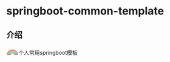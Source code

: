 # springboot-common-template

## 介绍

<div style="display: flex;align-items: center;">
    <svg t="1715244585809" class="icon" viewBox="0 0 1024 1024" version="1.1" xmlns="http://www.w3.org/2000/svg" p-id="1537" width="32" height="32"><path d="M192.549161 697.108645c0-151.205161 143.293935-274.229677 319.44671-274.229677s319.454968 123.020387 319.454968 274.229677h130.101677c0.004129-221.217032-201.670194-401.19329-449.552516-401.19329-247.882323 0-449.548387 179.976258-449.548387 401.19329h130.097548z" fill="#FFABAB" p-id="1538"></path><path d="M976.693677 712.249806h-160.388129v-15.141161c0-142.860387-136.514065-259.084387-304.309677-259.084387-167.795613 0-304.305548 116.224-304.305548 259.084387v15.141161H47.306323v-15.141161C47.306323 467.538581 255.764645 280.774194 512 280.774194c123.614968 0 240.033032 43.144258 327.816258 121.484387 88.270452 78.781935 136.877419 183.494194 136.877419 294.858322v15.132903z m-130.551742-30.282322h99.939097c-4.203355-96.957935-48.718452-187.767742-126.430967-257.114839-82.225548-73.381161-191.488-113.796129-307.650065-113.796129-233.835355 0-425.104516 165.025032-434.076903 370.906839h99.934968C186.987355 529.412129 333.365677 407.737806 512 407.737806c178.630194 0 325.008516 121.674323 334.141935 274.229678z" fill="#6E6E96" p-id="1539"></path><path d="M287.409548 697.108645c0-105.277935 100.744258-190.918194 224.578065-190.918193 123.842065 0 224.590452 85.640258 224.590452 190.918193h130.105806c0-175.27329-159.124645-317.890065-354.696258-317.890064-195.579871 0-354.683871 142.616774-354.683871 317.890064h130.105806z" fill="#FFE600" p-id="1540"></path><path d="M881.825032 712.249806h-160.396387v-15.141161c0-96.924903-93.956129-175.777032-209.445161-175.777032-115.480774 0-209.436903 78.856258-209.436903 175.777032v15.141161H142.162581v-15.141161c0-183.630452 165.904516-333.031226 369.825032-333.031226 203.928774 0 369.837419 149.404903 369.837419 333.031226v15.141161z m-130.749935-30.282322h100.046451c-8.87329-159.929806-157.601032-287.607742-339.138064-287.607742-181.532903 0-330.248258 127.673806-339.117419 287.607742h100.042322c9.042581-106.578581 112.813419-190.922323 239.079226-190.922323 126.261677 0.008258 230.044903 84.339613 239.087484 190.922323z" fill="#6E6E96" p-id="1541"></path><path d="M357.281032 697.108645c0-72.241548 69.404903-131.022452 154.714839-131.022451 85.314065 0 154.714839 58.780903 154.714839 131.022451h99.740903c0-125.927226-114.147097-228.360258-254.451613-228.360258-140.316903 0-254.464 102.44129-254.464 228.360258h99.745032z" fill="#8FF0FF" p-id="1542"></path><path d="M781.592774 712.249806h-130.023226v-15.141161c0-63.896774-62.612645-115.877161-139.573677-115.877161-76.961032 0-139.573677 51.984516-139.573677 115.877161v15.141161H242.39071v-15.141161c0-134.276129 120.939355-243.505548 269.605161-243.505548 148.653419 0 269.592774 109.233548 269.592774 243.505548v15.141161z m-100.64929-30.282322h69.764129c-8.737032-110.538323-112.466581-198.077935-238.711742-198.077936-126.261677 0-229.987097 87.543742-238.728258 198.077936h69.776516c8.832-73.509161 81.234581-131.022452 168.951742-131.022452 87.717161-0.004129 160.119742 57.51329 168.947613 131.022452z" fill="#6E6E96" p-id="1543"></path></svg>个人常用springboot模板
</div>

